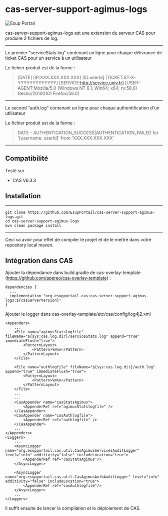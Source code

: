 # cas-server-support-agimus-logs
![Esup Portail](https://www.esup-portail.org/sites/esup-portail.org/files/logo-esup%2Baccroche_2.png "Esup Portail")

cas-server-support-agimus-logs est une extension du serveur CAS pour produire 2 fichiers de log.

-------------------------

Le premier "serviceStats.log" contenant un ligne pour chaque délivrance de ticket CAS pour un service à un utilisateur

Le fichier produit est de la forme : 

> [DATE] [IP:XXX.XXX.XXX.XXX] [ID:userId] [TICKET:ST-X-YYYYYYYYYYYYY] [SERVICE:http://service.univ.fr] [USER-AGENT:Mozilla/5.0 (Windows NT 6.1; Win64; x64; rv:58.0) Gecko/20100101 Firefox/58.0]

-------------------------

Le second "auth.log" contenant un ligne pour chaque authentification d'un utilisateur

Le fichier produit est de la forme : 

> DATE - AUTHENTICATION_SUCCESS|AUTHENTICATION_FAILED for '[username: userId]' from 'XXX.XXX.XXX.XXX'

-------------------------

## Compatibilité

Testé sur 

 - CAS V6.3.3


## Installation

-------------------------

    git clone https://github.com/EsupPortail/cas-server-support-agimus-logs.git
    cd cas-server-support-agimus-logs
    mvn clean package install

-------------------------

Ceci va avoir pour effet de compiler le projet et de le mettre dans votre repository local maven.

## Intégration dans CAS

Ajouter la dépendance dans build.gradle de cas-overlay-template (https://github.com/apereo/cas-overlay-template) : 

    dependencies {
      ...
      implementation "org.esupportail.cas:cas-server-support-agimus-logs:${casServerVersion}"
    }

Ajouter le logger dans cas-overlay-template/etc/cas/config/log4j2.xml

    <Appenders>
		...
		<File name="agimusStatslogfile" fileName="${sys:cas.log.dir}/serviceStats.log" append="true" immediateFlush="true">
			<PatternLayout>
				<Pattern>%m%n</Pattern>
			</PatternLayout>
		</File>
		
		<File name="authlogfile" fileName="${sys:cas.log.dir}/auth.log" append="true" immediateFlush="true">
			<PatternLayout>
				<Pattern>%m%n</Pattern>
			</PatternLayout>
		</File>
    	...
    	...
    	<CasAppender name="casStatsAgimus">
			<AppenderRef ref="agimusStatslogfile" />
		</CasAppender>
		<CasAppender name="casAuthlogfile">
			<AppenderRef ref="authlogfile" />
		</CasAppender>
    	...
    </Appenders>
    <Loggers>
		...
		<AsyncLogger name="org.esupportail.cas.util.CasAgimusServicesAuditLogger" level="info" additivity="false" includeLocation="true">
			<AppenderRef ref="casStatsAgimus"/>
		</AsyncLogger>
		
		<AsyncLogger name="org.esupportail.cas.util.CasAgimusAuthAuditLogger" level="info" additivity="false" includeLocation="true">
			<AppenderRef ref="casAuthlogfile"/>
		</AsyncLogger>		
		...
    </Loggers>
    
Il suffit ensuite de lancer la compilation et le déploiement de CAS.
